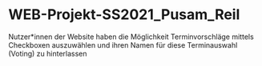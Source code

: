# WEB-Projekt-SS2021_Pusam_Reil
Nutzer*innen der Website haben die Möglichkeit Terminvorschläge mittels Checkboxen auszuwählen und ihren Namen für diese Terminauswahl (Voting) zu hinterlassen

